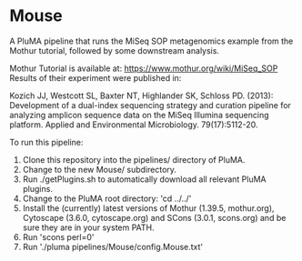 # Mouse
A PluMA pipeline that runs the MiSeq SOP metagenomics example from the Mothur tutorial, followed by some downstream analysis.

Mothur Tutorial is available at: https://www.mothur.org/wiki/MiSeq_SOP
Results of their experiment were published in:

Kozich JJ, Westcott SL, Baxter NT, Highlander SK, Schloss PD. (2013): Development of a dual-index sequencing strategy and curation pipeline for analyzing amplicon sequence data on the MiSeq Illumina sequencing platform. Applied and Environmental Microbiology. 79(17):5112-20.


To run this pipeline:

1. Clone this repository into the pipelines/ directory of PluMA.
2. Change to the new Mouse/ subdirectory.
3. Run ./getPlugins.sh to automatically download all relevant PluMA plugins.
4. Change to the PluMA root directory: 'cd ../../'
5. Install the (currently) latest versions of Mothur (1.39.5, mothur.org), Cytoscape (3.6.0, cytoscape.org) and SCons (3.0.1, scons.org) and be sure they are in your system PATH.
6. Run 'scons perl=0'
7. Run './pluma pipelines/Mouse/config.Mouse.txt'

